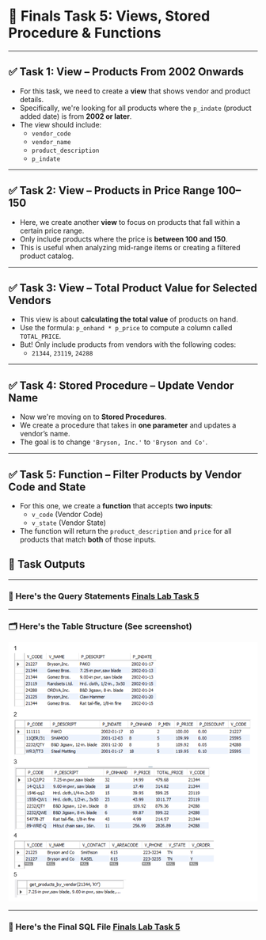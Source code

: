 # 📘 Finals Task 5: Views, Stored Procedure & Functions

---

## ✅ Task 1: View – Products From 2002 Onwards

- For this task, we need to create a **view** that shows vendor and product details.
- Specifically, we're looking for all products where the `p_indate` (product added date) is from **2002 or later**.
- The view should include:
  - `vendor_code`
  - `vendor_name`
  - `product_description`
  - `p_indate`

---

## ✅ Task 2: View – Products in Price Range 100–150

- Here, we create another **view** to focus on products that fall within a certain price range.
- Only include products where the price is **between 100 and 150**.
- This is useful when analyzing mid-range items or creating a filtered product catalog.

---

## ✅ Task 3: View – Total Product Value for Selected Vendors

- This view is about **calculating the total value** of products on hand.
- Use the formula: `p_onhand * p_price` to compute a column called `TOTAL_PRICE`.
- But! Only include products from vendors with the following codes:
  - `21344`, `23119`, `24288`

---

## ✅ Task 4: Stored Procedure – Update Vendor Name

- Now we're moving on to **Stored Procedures**.
- We create a procedure that takes in **one parameter** and updates a vendor’s name.
- The goal is to change `'Bryson, Inc.'` to `'Bryson and Co'`.

---

## ✅ Task 5: Function – Filter Products by Vendor Code and State

- For this one, we create a **function** that accepts **two inputs**:
  - `v_code` (Vendor Code)
  - `v_state` (Vendor State)
- The function will return the `product_description` and `price` for all products that match **both** of those inputs.

## 🔗 Task Outputs

---

### 📄 Here's the Query Statements [Finals Lab Task 5](QS5)

---

### 🗂️ Here's the Table Structure (See screenshot)
![Table Structure](TableStructure5.PNG)

---

### 💾 Here's the Final SQL File [Finals Lab Task 5](Finals%20Lab%20Task%205.sql)
